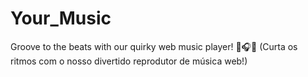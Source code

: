# Your_Music
Groove to the beats with our quirky web music player! 🎵🎧🕺  (Curta os ritmos com o nosso divertido reprodutor de música web!)
